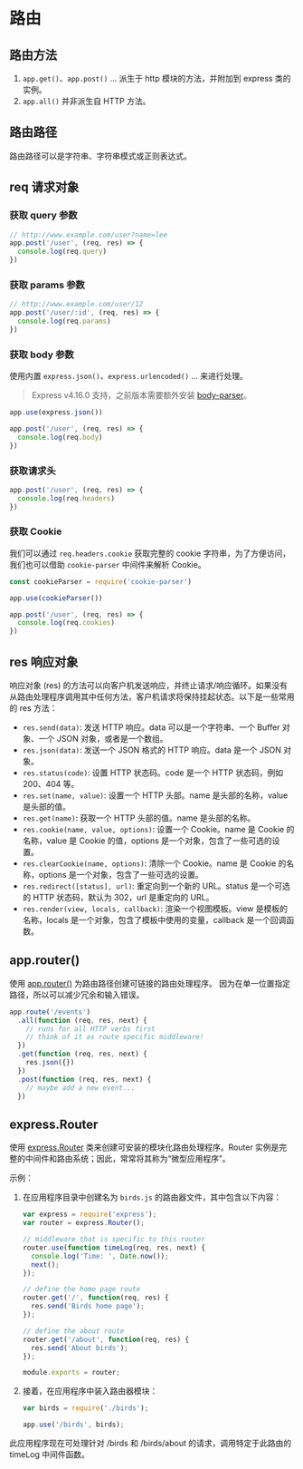 # 路由

## 路由方法

1. `app.get()`、`app.post()` ... 派生于 http 模块的方法，并附加到 express 类的实例。
2. `app.all()` 并非派生自 HTTP 方法。

## 路由路径

路由路径可以是字符串、字符串模式或正则表达式。

## req 请求对象

### 获取 query 参数

```js
// http://www.example.com/user?name=lee
app.post('/user', (req, res) => {
  console.log(req.query)
})
```

### 获取 params 参数

```js
// http://www.example.com/user/12
app.post('/user/:id', (req, res) => {
  console.log(req.params)
})
```

### 获取 body 参数

使用内置 `express.json()`、`express.urlencoded()` ... 来进行处理。

> Express v4.16.0 支持，之前版本需要额外安装 [body-parser](http://expressjs.com/en/resources/middleware/body-parser.html)。

```js
app.use(express.json())

app.post('/user', (req, res) => {
  console.log(req.body)
})
```

### 获取请求头

```js
app.post('/user', (req, res) => {
  console.log(req.headers)
})
```

### 获取 Cookie

我们可以通过 `req.headers.cookie` 获取完整的 cookie 字符串，为了方便访问，我们也可以借助 `cookie-parser` 中间件来解析 Cookie。

```js
const cookieParser = require('cookie-parser')

app.use(cookieParser())

app.post('/user', (req, res) => {
  console.log(req.cookies)
})
```

## res 响应对象

响应对象 (res) 的方法可以向客户机发送响应，并终止请求/响应循环。如果没有从路由处理程序调用其中任何方法，客户机请求将保持挂起状态。以下是一些常用的 res 方法：

- `res.send(data)`: 发送 HTTP 响应。data 可以是一个字符串、一个 Buffer 对象、一个 JSON 对象，或者是一个数组。
- `res.json(data)`: 发送一个 JSON 格式的 HTTP 响应。data 是一个 JSON 对象。
- `res.status(code)`: 设置 HTTP 状态码。code 是一个 HTTP 状态码，例如 200、404 等。
- `res.set(name, value)`: 设置一个 HTTP 头部。name 是头部的名称，value 是头部的值。
- `res.get(name)`: 获取一个 HTTP 头部的值。name 是头部的名称。
- `res.cookie(name, value, options)`: 设置一个 Cookie。name 是 Cookie 的名称，value 是 Cookie 的值，options 是一个对象，包含了一些可选的设置。
- `res.clearCookie(name, options)`: 清除一个 Cookie。name 是 Cookie 的名称，options 是一个对象，包含了一些可选的设置。
- `res.redirect([status], url)`: 重定向到一个新的 URL。status 是一个可选的 HTTP 状态码，默认为 302，url 是重定向的 URL。
- `res.render(view, locals, callback)`: 渲染一个视图模板。view 是模板的名称，locals 是一个对象，包含了模板中使用的变量，callback 是一个回调函数。

## app.router()

使用 [app.router()](https://express.nodejs.cn/en/4x/api.html#app.route) 为路由路径创建可链接的路由处理程序。 因为在单一位置指定路径，所以可以减少冗余和输入错误。

```js
app.route('/events')
  .all(function (req, res, next) {
    // runs for all HTTP verbs first
    // think of it as route specific middleware!
  })
  .get(function (req, res, next) {
    res.json({})
  })
  .post(function (req, res, next) {
    // maybe add a new event...
  })
```

## express.Router

使用 [express.Router](https://express.nodejs.cn/en/4x/api.html#express.router) 类来创建可安装的模块化路由处理程序。Router 实例是完整的中间件和路由系统；因此，常常将其称为“微型应用程序”。

示例：

1. 在应用程序目录中创建名为 `birds.js` 的路由器文件，其中包含以下内容：

    ```js
    var express = require('express');
    var router = express.Router();

    // middleware that is specific to this router
    router.use(function timeLog(req, res, next) {
      console.log('Time: ', Date.now());
      next();
    });

    // define the home page route
    router.get('/', function(req, res) {
      res.send('Birds home page');
    });

    // define the about route
    router.get('/about', function(req, res) {
      res.send('About birds');
    });

    module.exports = router;
    ```

2. 接着，在应用程序中装入路由器模块：

    ```js
    var birds = require('./birds');

    app.use('/birds', birds);
    ```

此应用程序现在可处理针对 /birds 和 /birds/about 的请求，调用特定于此路由的 timeLog 中间件函数。
